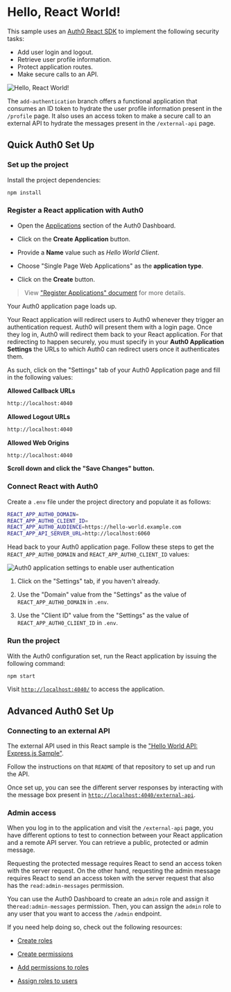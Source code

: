 # Hello, React World!

This sample uses an [Auth0 React SDK](https://github.com/auth0/auth0-react) to implement the following security tasks:

- Add user login and logout.
- Retrieve user profile information.
- Protect application routes.
- Make secure calls to an API.

![Hello, React World!](https://images.ctfassets.net/23aumh6u8s0i/3b5tLGdggbe61U8A8OPoxE/3fbf40a054a8597303beb56a18ae1ca6/hello-react.png)

The `add-authentication` branch offers a functional application that consumes an ID token to hydrate the user profile information present in the `/profile` page. It also uses an access token to make a secure call to an external API to hydrate the messages present in the `/external-api` page.

## Quick Auth0 Set Up

### Set up the project

Install the project dependencies:

```bash
npm install
```

### Register a React application with Auth0

- Open the [Applications](https://manage.auth0.com/#/applications) section of the Auth0 Dashboard.

- Click on the **Create Application** button.

- Provide a **Name** value such as _Hello World Client_.

- Choose "Single Page Web Applications" as the **application type**.

- Click on the **Create** button.

> View ["Register Applications" document](https://auth0.com/docs/applications/set-up-an-application) for more details.

Your Auth0 application page loads up.

Your React application will redirect users to Auth0 whenever they trigger an authentication request. Auth0 will present them with a login page. Once they log in, Auth0 will redirect them back to your React application. For that redirecting to happen securely, you must specify in your **Auth0 Application Settings** the URLs to which Auth0 can redirect users once it authenticates them.

As such, click on the "Settings" tab of your Auth0 Application page and fill in the following values:

**Allowed Callback URLs**

```bash
http://localhost:4040
```

**Allowed Logout URLs**

```bash
http://localhost:4040
```

**Allowed Web Origins**

```bash
http://localhost:4040
```

**Scroll down and click the "Save Changes" button.**

### Connect React with Auth0

Create a `.env` file under the project directory and populate it as follows:

```bash
REACT_APP_AUTH0_DOMAIN=
REACT_APP_AUTH0_CLIENT_ID=
REACT_APP_AUTH0_AUDIENCE=https://hello-world.example.com
REACT_APP_API_SERVER_URL=http://localhost:6060
```

Head back to your Auth0 application page. Follow these steps to get the `REACT_APP_AUTH0_DOMAIN` and `REACT_APP_AUTH0_CLIENT_ID` values:

![Auth0 application settings to enable user authentication](https://cdn.auth0.com/blog/complete-guide-to-user-authentication/auth0-application-settings.png)

1. Click on the "Settings" tab, if you haven't already.

2. Use the "Domain" value from the "Settings" as the value of `REACT_APP_AUTH0_DOMAIN` in `.env`.

3. Use the "Client ID" value from the "Settings" as the value of `REACT_APP_AUTH0_CLIENT_ID` in `.env`.

### Run the project

With the Auth0 configuration set, run the React application by issuing the following command:

```bash
npm start
```

Visit [`http://localhost:4040/`](http://localhost:4040/) to access the application.

## Advanced Auth0 Set Up

### Connecting to an external API

The external API used in this React sample is the ["Hello World API: Express.js Sample"](https://github.com/auth0-sample-gallery/api_express_javascript_hello-world).

Follow the instructions on that `README` of that repository to set up and run the API.

Once set up, you can see the different server responses by interacting with the message box present in [`http://localhost:4040/external-api`](http://localhost:4040/external-api).

### Admin access

When you log in to the application and visit the `/external-api` page, you have different options to test to connection between your React application and a remote API server. You can retrieve a public, protected or admin message.

Requesting the protected message requires React to send an access token with the server request. On the other hand, requesting the admin message requires React to send an access token with the server request that also has the `read:admin-messages` permission.

You can use the Auth0 Dashboard to create an `admin` role and assign it the`read:admin-messages` permission. Then, you can assign the `admin` role to any user that you want to access the `/admin` endpoint.

If you need help doing so, check out the following resources:

- [Create roles](https://auth0.com/docs/authorization/rbac/roles/create-roles)

- [Create permissions](https://auth0.com/docs/get-started/dashboard/add-api-permissions)

- [Add permissions to roles](https://auth0.com/docs/authorization/rbac/roles/add-permissions-to-roles)

- [Assign roles to users](https://auth0.com/docs/users/assign-roles-to-users)

